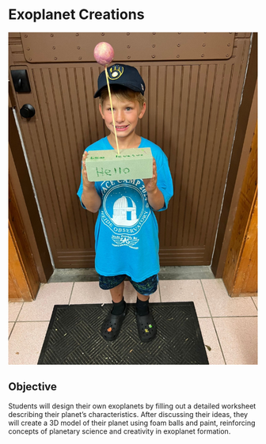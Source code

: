 # Exoplanet Creations
![Exoplanet Creations](images/exoplanet.jpg)
## Objective
Students will design their own exoplanets by filling out a detailed worksheet describing their planet’s characteristics. After discussing their ideas, they will create a 3D model of their planet using foam balls and paint, reinforcing concepts of planetary science and creativity in exoplanet formation.
